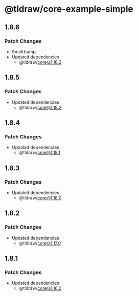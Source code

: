 # @tldraw/core-example-simple

## 1.8.6

### Patch Changes

- Small bump.
- Updated dependencies
  - @tldraw/core@1.18.3

## 1.8.5

### Patch Changes

- Updated dependencies
  - @tldraw/core@1.18.2

## 1.8.4

### Patch Changes

- Updated dependencies
  - @tldraw/core@1.18.1

## 1.8.3

### Patch Changes

- Updated dependencies
  - @tldraw/core@1.18.0

## 1.8.2

### Patch Changes

- Updated dependencies
  - @tldraw/core@1.17.0

## 1.8.1

### Patch Changes

- Updated dependencies
  - @tldraw/core@1.16.0
